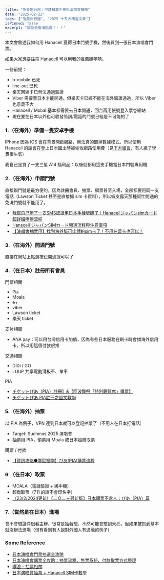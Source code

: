```yaml
---
title: "兔美旅行團｜申請日本手機與演唱會補帖"
date: "2025-02-22"
tags: ["兔美旅行團", "2025 十五大精選文章"]
isPinned: false
excerpt: "讓我去看演唱會！！！"
---
```

本文會敘述我如何用 Hanacell 獲得日本門號手機，然後買到一張日本演唱會門票。

如果大家想要註冊 Hanacell 可以用我的[推薦碼](https://www.hanacell.com/japan/?friends=676fad930342f)嘻嘻。

一些前提：
- b-mobile 已死
- line-out 已死
- 樂天回線卡已無法通過驗證
- Viber 需要至日本才能開通，但樂天卡已經不能在海外驗證通過，所以 Viber 也意義不大
- Hanacell / Mobal 基本都需要去日本開通，回台再用帳號登入票卷網站
- 現在要在日本以外也可收發簡訊/電話的門號已經是不可能的了

### 1.（在海外）準備一隻安卓手機
IPhone 因為 IOS 會在背景開啟網路，無法真的關掉數據模式，所以使用 Hanacell 的話會在登上日本國土時被偷收網路使用費（見[下方留言](https://www.backpackers.com.tw/forum/showthread.php?t=10548437)，有人繳了學費很生氣）

我自己是買了一支三星 A14 福利品：以後就都用這支手機當日本門號專用機

### 2.（在海外）申請門號
直接辦門號是最方便的，因為註冊會員、抽票、領票甚至入場，全部都要用同一支電話（Lawson Ticket 甚至是直接抓 sim 卡資料），所以蝦皮露天那種幫忙開通的免洗門號就不能用了。

- [我幫自己辦了一支SMS認證用日本手機號碼了！Hanacellジャパンsimカード超詳細申辦流程](https://vocus.cc/article/648ae67efd89780001afa731)
- [Hanacell ジャパンSIMカード開通流程與注意事項](https://vocus.cc/article/649d4866fd89780001b16ba7)
- [【演唱會抽票用】找到海外飯可申請的sim卡了！不用在留卡也可以！](https://vocus.cc/article/6488836afd8978000189eb2a)

### 3.（在海外）開通門號
直接在網站上點選按鈕開通就可以了

### 4.（在日本）註冊所有會員
門票相關

- Pia
- Moala
- e+
- viber
- Lawson ticket
- 樂天 ticket

支付相關
- ANA pay：可以用台灣信用卡加值，因為有些日本服務在刷卡時會擋海外信用卡，所以用這個付款很推

交通相關
- DiDi / GO
- LUUP 共享電動滑板車、單車

PIA
- [チケットぴあ（PIA）註冊】&【阿波舞祭「特別觀覽席」購票】](https://eva803.pixnet.net/blog/post/207265224)
- [チケットぴあ PIA註冊之圖文教學](https://falsit.pixnet.net/blog/post/30094084)

### 5.（在海外）抽票
以 PIA 為例子，VPN 連到日本就可以登記抽票了（不用人在日本打電話）

- Target: Suchmos 2025 演唱會
- 抽票用 PIA，領票用 Moala 或日本超商取票

購票 / 付款
- [【資訊攻略●哪尼摳咧】ぴあ(PIA)購票流程](https://home.gamer.com.tw/creationDetail.php?sn=5345238)

### 6.（在日本）取票
- MOALA（電話驗證 + 綁手機）
- 超商取票（711 的話不會印名字）
- [（23/2/2024更新）【二Ｏ二三最新版】日本購票不求人：ぴあ（PIA）篇](http://arnoldii.blogspot.com/2023/03/pia.html?m=1)

### 7.（當然是在日本）進場
會不會驗證件很看主辦，很常是抽著驗，不然可能會驗到天亮，但如果被抓到基本就沒辦法進場（但有看到有人說對外國人有通融的例子）

### Some Reference
- [日本演唱會門票抽選全攻略](https://live.canaria.cc/)
- [日本演唱會購票全攻略：抽票流程、售票系統、付款取票方式整理](https://www.letsgojp.com/archives/675851)
- [噗浪 - 抽票相關](https://www.plurk.com/p/p6f0a7)
- [日本演唱會抽票 + Hanacell SIM卡教學](https://www.threads.net/@t518tw/post/C_lqrA4SJlx?hl=zh-tw)